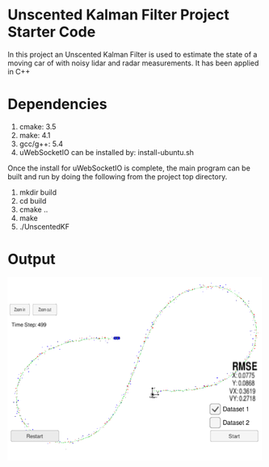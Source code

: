 # Unscented Kalman Filter Project Starter Code


In this project an Unscented Kalman Filter is used to estimate the state of a moving car of with noisy lidar and radar measurements. It has been applied in C++  


# Dependencies
1. cmake: 3.5
2. make: 4.1
3. gcc/g++: 5.4
4. uWebSocketIO can be installed by: install-ubuntu.sh

    
Once the install for uWebSocketIO is complete, the main program can be built and run by doing the following from the project top directory.

1. mkdir build
2. cd build
3. cmake ..
4. make
5. ./UnscentedKF



# Output
![](https://github.com/ermadhukar/SDCND_T2_P2_Unscented_Kalman_Filter/blob/master/T2P2_UKF.png)

